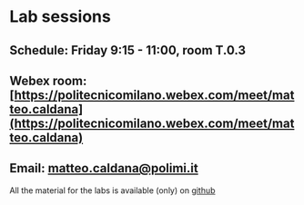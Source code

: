 # Lab sessions

## Schedule: Friday 9:15 - 11:00, room T.0.3

## Webex room: [https://politecnicomilano.webex.com/meet/matteo.caldana](https://politecnicomilano.webex.com/meet/matteo.caldana)

## Email: [matteo.caldana@polimi.it](matteo.caldana@polimi.it)

All the material for the labs is available (only) on [github](https://github.com/HPC-Courses/AMSC-Labs/tree/main/Labs/2023-24)
